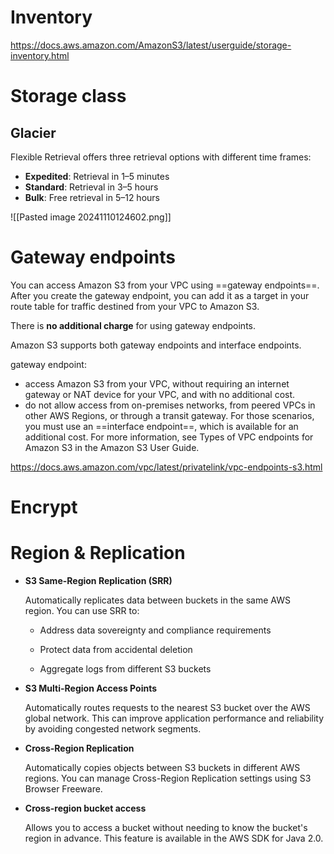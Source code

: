 # Inventory

https://docs.aws.amazon.com/AmazonS3/latest/userguide/storage-inventory.html

# Storage class
## Glacier 

Flexible Retrieval offers three retrieval options with different time frames:
- **Expedited**: Retrieval in 1–5 minutes
- **Standard**: Retrieval in 3–5 hours
- **Bulk**: Free retrieval in 5–12 hours

![[Pasted image 20241110124602.png]]

# Gateway endpoints

You can access Amazon S3 from your VPC using ==gateway endpoints==. After you create the gateway endpoint, you can add it as a target in your route table for traffic destined from your VPC to Amazon S3.

There is **no additional charge** for using gateway endpoints.

Amazon S3 supports both gateway endpoints and interface endpoints.

gateway endpoint:  
- access Amazon S3 from your VPC, without requiring an internet gateway or NAT device for your VPC, and with no additional cost. 
- do not allow access from on-premises networks, from peered VPCs in other AWS Regions, or through a transit gateway. For those scenarios, you must use an ==interface endpoint==, which is available for an additional cost. For more information, see Types of VPC endpoints for Amazon S3 in the Amazon S3 User Guide.

https://docs.aws.amazon.com/vpc/latest/privatelink/vpc-endpoints-s3.html

# Encrypt


# Region & Replication

- **S3 Same-Region Replication (SRR)**
    
    Automatically replicates data between buckets in the same AWS region. You can use SRR to:  
    
    - Address data sovereignty and compliance requirements  
        
    - Protect data from accidental deletion  
        
    - Aggregate logs from different S3 buckets  
        
    
- **S3 Multi-Region Access Points**
    
    Automatically routes requests to the nearest S3 bucket over the AWS global network. This can improve application performance and reliability by avoiding congested network segments.  
    
- **Cross-Region Replication**
    
    Automatically copies objects between S3 buckets in different AWS regions. You can manage Cross-Region Replication settings using S3 Browser Freeware.  
    
- **Cross-region bucket access**
    
    Allows you to access a bucket without needing to know the bucket's region in advance. This feature is available in the AWS SDK for Java 2.0.